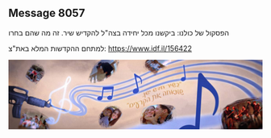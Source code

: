 ## Message 8057

הפסקול של כולנו:
ביקשנו מכל יחידה בצה"ל להקדיש שיר. זה מה שהם בחרו

למתחם ההקדשות המלא באת"צ:
https://www.idf.il/156422

![Photo](./8057/8057_photo.jpg)
